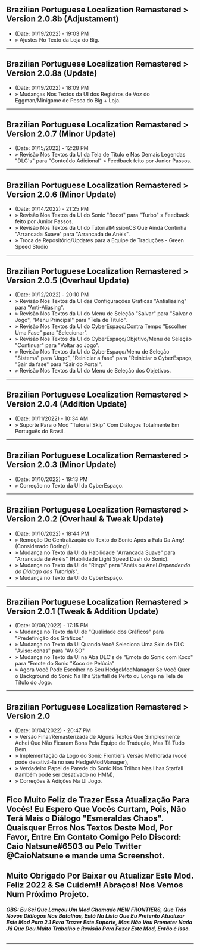## Brazilian Portuguese Localization Remastered > Version 2.0.8b (Adjustament)
- (Date: 01/19/2022) - 19:03 PM
- » Ajustes No Texto da Loja do Big.
--------------------------------------------------------------------------------------------------
## Brazilian Portuguese Localization Remastered > Version 2.0.8a (Update)
- (Date: 01/19/2022) - 18:09 PM
- » Mudanças Nos Textos da UI dos Registros de Voz do Eggman/Minigame de Pesca do Big + Loja.
--------------------------------------------------------------------------------------------------
## Brazilian Portuguese Localization Remastered > Version 2.0.7 (Minor Update)
- (Date: 01/15/2022) - 12:28 PM
- » Revisão Nos Textos da UI da Tela de Título e Nas Demais Legendas "DLC's" para "Conteúdo Adicional" » Feedback feito por Junior Passos.
--------------------------------------------------------------------------------------------------
## Brazilian Portuguese Localization Remastered > Version 2.0.6 (Minor Update)
- (Date: 01/14/2022) - 21:25 PM
- » Revisão Nos Textos da UI do Sonic "Boost" para "Turbo" » Feedback feito por Junior Passos.
- » Revisão Nos Textos da UI do TutorialMissionCS Que Ainda Continha "Arrancada Suave" para "Arrancada de Anéis".
- » Troca de Repositório/Updates para a Equipe de Traduções - Green Speed Studio
--------------------------------------------------------------------------------------------------
## Brazilian Portuguese Localization Remastered > Version 2.0.5 (Overhaul Update)
- (Date: 01/12/2022) - 20:10 PM
- » Revisão Nos Textos da UI das Configurações Gráficas "Antialiasing" para "Anti-Aliasing".
- » Revisão Nos Textos da UI do Menu de Seleção "Salvar" para "Salvar o Jogo", "Menu Principal" para "Tela de Título".
- » Revisão Nos Textos da UI do CyberEspaço/Contra Tempo "Escolher Uma Fase" para "Selecionar".
- » Revisão Nos Textos da UI do CyberEspaço/Objetivo/Menu de Seleção "Continuar" para "Voltar ao Jogo".
- » Revisão Nos Textos da UI do CyberEspaço/Menu de Seleção "Sistema" para "Jogo", "Reiniciar a fase" para "Reiniciar o CyberEspaço, "Sair da fase" para "Sair do Portal".
- » Revisão Nos Textos da UI do Menu de Seleção dos Objetivos.
--------------------------------------------------------------------------------------------------
## Brazilian Portuguese Localization Remastered > Version 2.0.4 (Addition Update)
- (Date: 01/11/2022) - 10:34 AM
- » Suporte Para o Mod "Tutorial Skip" Com Diálogos Totalmente Em Português do Brasil.
--------------------------------------------------------------------------------------------------
## Brazilian Portuguese Localization Remastered > Version 2.0.3 (Minor Update)
- (Date: 01/10/2022) - 19:13 PM
- » Correção no Texto da UI do CyberEspaço.
--------------------------------------------------------------------------------------------------
## Brazilian Portuguese Localization Remastered > Version 2.0.2 (Overhaul & Tweak Update)
- (Date: 01/10/2022) - 18:44 PM
- » Remoção De Centralização do Texto do Sonic Após a Fala Da Amy! (Considerado Boring!).
- » Mudança no Texto da UI da Habilidade "Arrancada Suave" para "Arrancada de Anéis" (Habilidade Light Speed Dash do Sonic).
- » Mudança no Texto da UI de "Rings" para "Anéis ou Anel *Dependendo do Diálogo dos Tutoriais*".
- » Mudança no Texto da UI do CyberEspaço.
--------------------------------------------------------------------------------------------------
## Brazilian Portuguese Localization Remastered > Version 2.0.1 (Tweak & Addition Update)
- (Date: 01/09/2022) - 17:15 PM
- » Mudança no Texto da UI de "Qualidade dos Gráficos" para "Predefinição dos Gráficos"
- » Mudança no Texto da UI Quando Você Seleciona Uma Skin de DLC "Aviso: cenas" para "AVISO"
- » Mudança no Texto da UI na Aba DLC's de "Emote do Sonic com Koco" para "Emote do Sonic "Koco de Pelúcia"
- » Agora Você Pode Escolher no Seu HedgeModManager Se Você Quer o Background do Sonic Na Ilha Starfall de Perto ou Longe na Tela de Título do Jogo.
--------------------------------------------------------------------------------------------------
## Brazilian Portuguese Localization Remastered > Version 2.0
- (Date: 01/04/2022) - 20:47 PM
- » Versão Final/Remasterizada de Alguns Textos Que Simplesmente Achei Que Não Ficaram Bons Pela Equipe de Tradução, Mas Tá Tudo Bem. 
- » Implementação da Logo do Sonic Frontiers Versão Melhorada (você pode desativá-la no seu HedgeModManager), 
- » Verdadeiro Papel de Parede do Sonic Nos Trilhos Nas Ilhas Starfall (também pode ser desativado no HMM), 
- » Correções & Adições Na UI Jogo.

## Fico Muito Feliz de Trazer Essa Atualização Para Vocês! Eu Espero Que Vocês Curtam, Pois, Não Terá Mais o Diálogo "Esmeraldas Chaos". Quaisquer Erros Nos Textos Deste Mod, Por Favor, Entre Em Contato Comigo Pelo Discord: Caio Natsune#6503 ou Pelo Twitter @CaioNatsune e mande uma Screenshot.

## Muito Obrigado Por Baixar ou Atualizar Este Mod. Feliz 2022 & Se Cuidem!! Abraços! Nos Vemos Num Próximo Projeto.
###### **OBS: Eu Sei Que Lançou Um Mod Chamado NEW FRONTIERS, Que Trás Novos Diálogos Nas Batalhas, Está Na Lista Que Eu Pretento Atualizar Este Mod Para 2.1 Para Trazer Este Suporte, Mas Não Vou Prometer Nada Já Que Deu Muito Trabalho e Revisão Para Fazer Este Mod, Então é Isso.**
--------------------------------------------------------------------------------------------------



